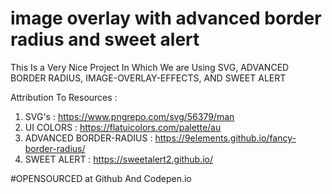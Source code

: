 # image overlay with advanced border radius and sweet alert

This Is a Very Nice Project In Which We are Using SVG, ADVANCED BORDER RADIUS, IMAGE-OVERLAY-EFFECTS, AND SWEET ALERT

Attribution To Resources :
1) SVG's : https://www.pngrepo.com/svg/56379/man
2) UI COLORS : https://flatuicolors.com/palette/au
3) ADVANCED BORDER-RADIUS : https://9elements.github.io/fancy-border-radius/
4) SWEET ALERT : https://sweetalert2.github.io/

#OPENSOURCED at Github And Codepen.io
